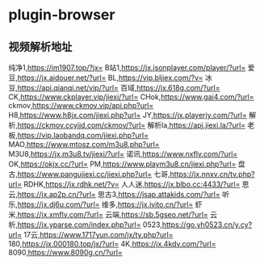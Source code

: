 # plugin-browser

## 视频解析地址

纯净1,https://im1907.top/?jx=
B站1,https://jx.jsonplayer.com/player/?url=
爱豆,https://jx.aidouer.net/?url=
BL,https://vip.bljiex.com/?v=
冰豆,https://api.qianqi.net/vip/?url=
百域,https://jx.618g.com/?url=
CK,https://www.ckplayer.vip/jiexi/?url=
CHok,https://www.gai4.com/?url=
ckmov,https://www.ckmov.vip/api.php?url=
H8,https://www.h8jx.com/jiexi.php?url=
JY,https://jx.playerjy.com/?url=
解析,https://ckmov.ccyjjd.com/ckmov/?url=
解析la,https://api.jiexi.la/?url=
老板,https://vip.laobandq.com/jiexi.php?url=
MAO,https://www.mtosz.com/m3u8.php?url=
M3U8,https://jx.m3u8.tv/jiexi/?url=
诺讯,https://www.nxflv.com/?url=
OK,https://okjx.cc/?url=
PM,https://www.playm3u8.cn/jiexi.php?url=
盘古,https://www.pangujiexi.cc/jiexi.php?url=
七哥,https://jx.nnxv.cn/tv.php?url=
RDHK,https://jx.rdhk.net/?v=
人人迷,https://jx.blbo.cc:4433/?url=
思云,https://jx.ap2p.cn/?url=
思古3,https://jsap.attakids.com/?url=
听乐,https://jx.dj6u.com/?url=
维多,https://jx.ivito.cn/?url=
虾米,https://jx.xmflv.com/?url=
云端,https://sb.5gseo.net/?url=
云析,https://jx.yparse.com/index.php?url=
0523,https://go.yh0523.cn/y.cy?url=
17云,https://www.1717yun.com/jx/ty.php?url=
180,https://jx.000180.top/jx/?url=
4K,https://jx.4kdv.com/?url=
8090,https://www.8090g.cn/?url=
